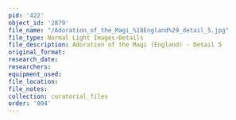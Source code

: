 ```yaml
---
pid: '422'
object_id: '2879'
file_name: "/Adoration_of_the_Magi_%28England%29_detail_5.jpg"
file_type: Normal Light Images›Details
file_description: Adoration of the Magi (England) - Detail 5
original_format:
research_date:
researchers:
equipment_used:
file_location:
file_notes:
collection: curatorial_files
order: '004'
---
```

